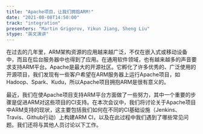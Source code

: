 ```yaml
---
title: "Apache项目，让我们拥抱ARM!"
date: "2021-08-08T14:50:00" 
track: "integration"
presenters: "Martin Grigorov, Yikun Jiang, Sheng Liu"
stype: "英文演讲"
---
```

在过去的几年里，ARM架构资源的应用越来越广泛，不仅在嵌入式或移动设备中，而且在后台服务器中也得到了应用。在通用软件领域，也有越来越多的声音要求支持ARM平台。Apache是最大的开源社区。它孵化了许多优秀的、广泛使用的开源项目，我们发现有一些客户希望在ARM服务器上运行Apache项目，如Hadoop、Spark、Kudu，所以Apache项目拥抱ARM是很有意义的。

 最近，我们在使Apache项目支持ARM平台方面做了一些努力，其中一个重要的步骤是促进ARM对这些项目的CI支持。在本次会议中，我们将讨论关于Apache项目中ARM支持的现状，这主要包括我们如何在不同的CI基础设施（Jenkins、Travis、Github行动）上构建ARM CI，以及在此过程中我们遇到了哪些常见问题。我们还将与其他人员讨论以下工作。